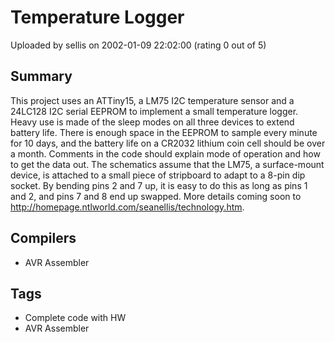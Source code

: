 # Temperature Logger

Uploaded by sellis on 2002-01-09 22:02:00 (rating 0 out of 5)

## Summary

This project uses an ATTiny15, a LM75 I2C temperature sensor and a 24LC128 I2C serial EEPROM to implement a small temperature logger. Heavy use is made of the sleep modes on all three devices to extend battery life. There is enough space in the EEPROM to sample every minute for 10 days, and the battery life on a CR2032 lithium coin cell should be over a month. Comments in the code should explain mode of operation and how to get the data out. The schematics assume that the LM75, a surface-mount device, is attached to a small piece of stripboard to adapt to a 8-pin dip socket. By bending pins 2 and 7 up, it is easy to do this as long as pins 1 and 2, and pins 7 and 8 end up swapped. More details coming soon to <http://homepage.ntlworld.com/seanellis/technology.htm>.

## Compilers

- AVR Assembler

## Tags

- Complete code with HW
- AVR Assembler
